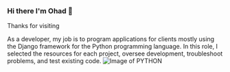 ### Hi there I'm Ohad 👋

Thanks for visiting

As a developer, my job is to program applications for clients mostly using the Django framework for the Python programming language.
In this role, I selected the resources for each project, oversee development, troubleshoot problems, and test existing code.
![Image of PYTHON](https://fossbytes.com/wp-content/uploads/2019/06/Python_pyoxidiser.jpg)

<!--
**ohad-G/ohad-G** is a ✨ _special_ ✨ repository because its `README.md` (this file) appears on your GitHub profile.

Here are some ideas to get you started:

- 🔭 I’m currently working on ...
- 🌱 I’m currently learning ...
- 👯 I’m looking to collaborate on ...
- 🤔 I’m looking for help with ...
- 💬 Ask me about ...
- 📫 How to reach me: ...
- 😄 Pronouns: ...
- ⚡ Fun fact: ...
-->
